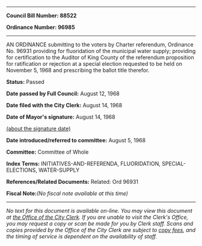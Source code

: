 

********

**Council Bill Number: 88522**
   
**Ordinance Number: 96985**
********

 AN ORDINANCE submitting to the voters by Charter referendum, Ordinance No. 96931 providing for fluoridation of the municipal water supply; providing for certification to the Auditor of King County of the referendum proposition for ratification or rejection at a special election requested to be held on November 5, 1968 and prescribing the ballot title therefor.

**Status:** Passed
   
**Date passed by Full Council:** August 12, 1968
   
**Date filed with the City Clerk:** August 14, 1968
   
**Date of Mayor's signature:** August 14, 1968
   
[(about the signature date)](/~public/approvaldate.htm)
   
   
   
**Date introduced/referred to committee:** August 5, 1968
   
**Committee:** Committee of Whole
   
   
**Index Terms:** INITIATIVES-AND-REFERENDA, FLUORIDATION, SPECIAL-ELECTIONS, WATER-SUPPLY

**References/Related Documents:** Related: Ord 96931

**Fiscal Note:**_(No fiscal note available at this time)_
********

_No text for this document is available on-line. You may view this document at [the Office of the City Clerk](http://www.seattle.gov/leg/clerk/contactUs.htm). If you are unable to visit the Clerk's Office, you may request a copy or scan be made for you by Clerk staff. Scans and copies provided by the Office of the City Clerk are subject to [copy fees](http://clerk.seattle.gov/~public/clerkfees.htm), and the timing of service is dependent on the availability of staff._

